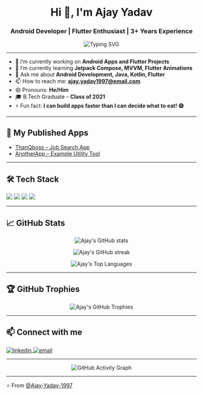 <h1 align="center">Hi 👋, I'm Ajay Yadav</h1>
<h3 align="center">Android Developer | Flutter Enthusiast | 3+ Years Experience</h3>

<p align="center">
  <img src="https://readme-typing-svg.demolab.com?font=Fira+Code&weight=500&size=24&duration=4000&pause=1000&center=true&vCenter=true&width=435&lines=Android+Developer;Flutter+Developer;Love+to+Build+Apps+%F0%9F%9A%80" alt="Typing SVG" />
</p>

---

- 🔭 I’m currently working on **Android Apps and Flutter Projects**
- 🌱 I’m currently learning **Jetpack Compose, MVVM, Flutter Animations**
- 💬 Ask me about **Android Development, Java, Kotlin, Flutter**
- 📫 How to reach me: **ajay.yadav1997@email.com**
- 😄 Pronouns: **He/Him**
- 🎓 B.Tech Graduate – **Class of 2021**
- ⚡ Fun fact: **I can build apps faster than I can decide what to eat! 😄**

---

## 🚀 My Published Apps

- [ThanQboss – Job Search App]([https://play.google.com/store/apps/details?id=com.example.thanqboss](https://play.google.com/store/apps/details?id=com.ThanQboss.ThanQboss))
- [AnotherApp – Example Utility Tool](https://play.google.com/store/apps/details?id=com.example.anotherapp)
<!-- Add more apps as needed -->

---

## 🛠️ Tech Stack

<p align="left">
  <img src="https://img.shields.io/badge/Java-ED8B00?style=for-the-badge&logo=java&logoColor=white"/>
  <img src="https://img.shields.io/badge/Android-3DDC84?style=for-the-badge&logo=android&logoColor=white"/>
  <img src="https://img.shields.io/badge/Flutter-02569B?style=for-the-badge&logo=flutter&logoColor=white"/>
  <img src="https://img.shields.io/badge/Kotlin-0095D5?style=for-the-badge&logo=kotlin&logoColor=white"/>
</p>

---

## 📈 GitHub Stats

<p align="center">
  <img src="https://github-readme-stats.vercel.app/api?username=Ajay-Yadav-1997&show_icons=true&theme=radical" alt="Ajay's GitHub stats" />
</p>

<p align="center">
  <img src="https://github-readme-streak-stats.herokuapp.com/?user=Ajay-Yadav-1997&theme=radical" alt="Ajay's GitHub streak" />
</p>

<p align="center">
  <img src="https://github-readme-stats.vercel.app/api/top-langs/?username=Ajay-Yadav-1997&layout=compact&theme=radical" alt="Ajay's Top Languages" />
</p>

---

## 🏆 GitHub Trophies

<p align="center">
  <img src="https://github-profile-trophy.vercel.app/?username=Ajay-Yadav-1997&theme=radical&row=2&column=3" alt="Ajay's GitHub Trophies" />
</p>

---

## 📫 Connect with me

<p align="left">
  <a href="https://linkedin.com/in/ajay-yadav-1997" target="blank">
    <img align="center" src="https://img.shields.io/badge/-Ajay%20Yadav-0077B5?style=for-the-badge&logo=Linkedin&logoColor=white" alt="linkedin" />
  </a>
  <a href="mailto:ajay.yadav1997@email.com" target="blank">
    <img align="center" src="https://img.shields.io/badge/-Email-D14836?style=for-the-badge&logo=gmail&logoColor=white" alt="email" />
  </a>
</p>

---

<p align="center">
  <img src="https://github-readme-activity-graph.vercel.app/graph?username=Ajay-Yadav-1997&theme=radical" alt="GitHub Activity Graph" />
</p>

---

⭐️ From [@Ajay-Yadav-1997](https://github.com/Ajay-Yadav-1997)
